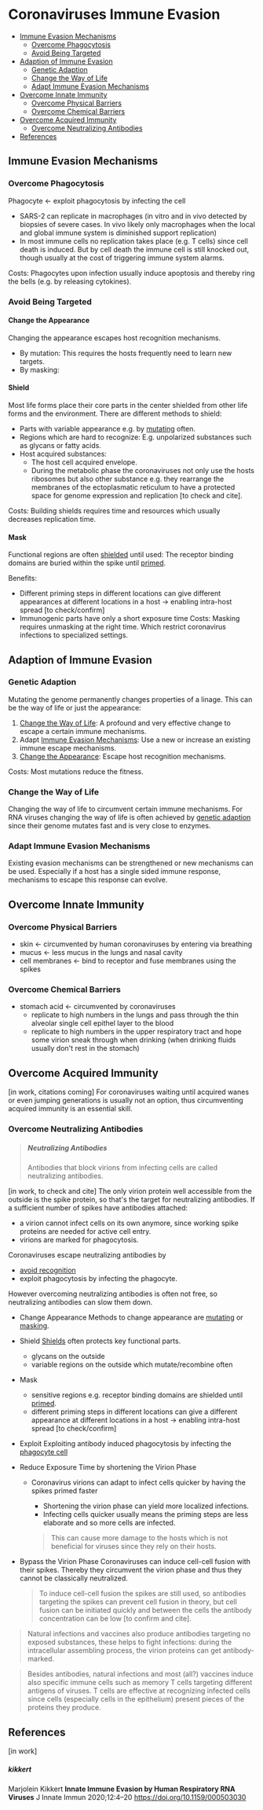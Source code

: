 # Coronaviruses Immune Evasion

* [Immune Evasion Mechanisms](#immune-evasion-mechanisms)
  * [Overcome Phagocytosis](#overcome-phagocytosis)
  * [Avoid Being Targeted](#avoid-being-targeted)
* [Adaption of Immune Evasion](#adaption-of-immune-evasion)
  * [Genetic Adaption](#genetic-adaption)
  * [Change the Way of Life](#change-the-way-of-life)
  * [Adapt Immune Evasion Mechanisms](#adapt-immune-evasion-mechanisms)
* [Overcome Innate Immunity](#overcome-innate-immunity)
  * [Overcome Physical Barriers](#overcome-physical-barriers)
  * [Overcome Chemical Barriers](#overcome-chemical-barriers)
* [Overcome Acquired Immunity](#overcome-acquired-immunity)
  * [Overcome Neutralizing Antibodies](#overcome-neutralizing-antibodies)
* [References](#references)



## Immune Evasion Mechanisms

### Overcome Phagocytosis
Phagocyte <- exploit phagocytosis by infecting the cell
- SARS-2 can replicate in macrophages (in vitro and in vivo detected by biopsies of severe cases. In vivo likely only macrophages when the local and global immune system is diminished support replication)
- In most immune cells no replication takes place (e.g. T cells) since cell death is induced. But by cell death the immune cell is still knocked out, though usually at the cost of triggering immune system alarms.

Costs: Phagocytes upon infection usually induce apoptosis and thereby ring the bells (e.g. by releasing cytokines).

### Avoid Being Targeted

#### Change the Appearance
Changing the appearance escapes host recognition mechanisms. 
* By mutation: This requires the hosts frequently need to learn new targets.   
* By masking: 

#### Shield
Most life forms place their core parts in the center shielded from other life forms and the environment. There are different methods to shield:
* Parts with variable appearance e.g. by [mutating](#genetic-adaption) often.
* Regions which are hard to recognize: E.g. unpolarized substances such as glycans or fatty acids. 
* Host acquired substances: 
  * The host cell acquired envelope.
  * During the metabolic phase the coronaviruses not only use the hosts ribosomes but also other substance e.g. they rearrange the membranes of the ectoplasmatic reticulum to have a protected space for genome expression and replication [to check and cite].
  
Costs: Building shields requires time and resources which usually decreases replication time. 


#### Mask
Functional regions are often [shielded](#shield) until used: The receptor binding domains are buried within the spike until [primed](../2_biological/coronavirus.md#virion-priming). 

Benefits:
* Different priming steps in different locations can give different appearances at different locations in a host -> enabling intra-host spread [to check/confirm]
* Immunogenic parts have only a short exposure time
Costs: 
Masking requires unmasking at the right time. Which restrict coronavirus infections to specialized settings.



## Adaption of Immune Evasion

### Genetic Adaption
Mutating the genome permanently changes properties of a linage. This can be the way of life or just the appearance:
1. [Change the Way of Life](#change-the-way-of-life): A profound and very effective change to escape a certain immune mechanisms.
2. Adapt [Immune Evasion Mechanisms](#immune-evasion-mechanisms): Use a new or increase an existing immune escape mechanisms.
3. [Change the Appearance](#change-the-appearance): Escape host recognition mechanisms.

Costs: Most mutations reduce the fitness.

### Change the Way of Life
Changing the way of life to circumvent certain immune mechanisms. For RNA viruses changing the way of life is often achieved by [genetic adaption](#genetic-adaption) since their genome mutates fast and is very close to enzymes.

### Adapt Immune Evasion Mechanisms
Existing evasion mechanisms can be strengthened or new mechanisms can be used. Especially if a host has a single sided immune response, mechanisms to escape this response can evolve.





## Overcome Innate Immunity

### Overcome Physical Barriers
- skin <- circumvented by human coronaviruses by entering via breathing
- mucus <- less mucus in the lungs and nasal cavity
- cell membranes <- bind to receptor and fuse membranes using the spikes

### Overcome Chemical Barriers
- stomach acid <- circumvented by coronaviruses 
  - replicate to high numbers in the lungs and pass through the thin alveolar single cell epithel layer to the blood
  - replicate to high numbers in the upper respiratory tract and hope some virion sneak through when drinking (when drinking fluids usually don't rest in the stomach)


## Overcome Acquired Immunity
[in work, citations coming]
For coronaviruses waiting until acquired wanes or even jumping generations is usually not an option, thus circumventing acquired immunity is an essential skill. 

### Overcome Neutralizing Antibodies

> ##### Neutralizing Antibodies
> Antibodies that block virions from infecting cells are called neutralizing antibodies. 

[in work, to check and cite]
The only virion protein well accessible from the outside is the spike protein, so that's the target for neutralizing antibodies. If a sufficient number of spikes have antibodies attached: 
* a virion cannot infect cells on its own anymore, since working spike proteins are needed for active cell entry.
* virions are marked for phagocytosis.


Coronaviruses escape neutralizing antibodies by 
* [avoid recognition](#avoid-being-recognized) 
* exploit phagocytosis by infecting the phagocyte. 

However overcoming neutralizing antibodies is often not free, so neutralizing antibodies can slow them down.

- Change Appearance
  Methods to change appearance are [mutating](#mutate-the-genome) or [masking](#mask).
- Shield
  [Shields](#shield) often protects key functional parts.
  - glycans on the outside
  - variable regions on the outside which mutate/recombine often
- Mask
  - sensitive regions e.g. receptor binding domains are shielded until [primed](../2_biological/coronavirus.md#virion-priming). 
  - different priming steps in different locations can give a different appearance at different locations in a host -> enabling intra-host spread [to check/confirm]
- Exploit
  Exploiting antibody induced phagocytosis by infecting the [phagocyte cell](#overcome-phagocytosis)
- Reduce Exposure Time by shortening the Virion Phase
  * Coronavirus virions can adapt to infect cells quicker by having the spikes primed faster
    * Shortening the virion phase can yield more localized infections.
    * Infecting cells quicker usually means the priming steps are less elaborate and so more cells are infected. 
    
    > This can cause more damage to the hosts which is not beneficial for viruses since they rely on their hosts.

- Bypass the Virion Phase
  Coronaviruses can induce cell-cell fusion with their spikes. Thereby they circumvent the virion phase and thus they cannot be classically neutralized. 

  > To induce cell-cell fusion the spikes are still used, so antibodies targeting the spikes can prevent cell fusion in theory, but cell fusion can be initiated quickly and between the cells the antibody concentration can be low [to confirm and cite].
  
> Natural infections and vaccines also produce antibodies targeting no exposed substances, these helps to fight infections: during the intracellular assembling process, the virion proteins can get antibody-marked.

> Besides antibodies, natural infections and most (all?) vaccines induce also specific immune cells such as memory T cells targeting different antigens of viruses. T cells are effective at recognizing infected cells since cells (especially cells in the epithelium) present pieces of the proteins they produce.



## References
[in work]


##### kikkert
Marjolein Kikkert
**Innate Immune Evasion by Human Respiratory RNA Viruses**
J Innate Immun 2020;12:4–20
https://doi.org/10.1159/000503030
